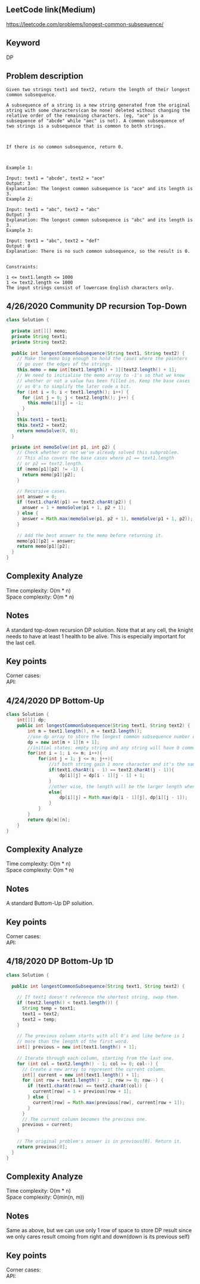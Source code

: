 ## LeetCode link(Medium)
https://leetcode.com/problems/longest-common-subsequence/

## Keyword
DP

## Problem description
```
Given two strings text1 and text2, return the length of their longest common subsequence.

A subsequence of a string is a new string generated from the original string with some characters(can be none) deleted without changing the relative order of the remaining characters. (eg, "ace" is a subsequence of "abcde" while "aec" is not). A common subsequence of two strings is a subsequence that is common to both strings.

 

If there is no common subsequence, return 0.

 

Example 1:

Input: text1 = "abcde", text2 = "ace" 
Output: 3  
Explanation: The longest common subsequence is "ace" and its length is 3.
Example 2:

Input: text1 = "abc", text2 = "abc"
Output: 3
Explanation: The longest common subsequence is "abc" and its length is 3.
Example 3:

Input: text1 = "abc", text2 = "def"
Output: 0
Explanation: There is no such common subsequence, so the result is 0.
 

Constraints:

1 <= text1.length <= 1000
1 <= text2.length <= 1000
The input strings consist of lowercase English characters only.
```
## 4/26/2020 Community DP recursion Top-Down

```java
class Solution {
    
  private int[][] memo;
  private String text1;
  private String text2;
    
  public int longestCommonSubsequence(String text1, String text2) {
    // Make the memo big enough to hold the cases where the pointers
    // go over the edges of the strings.
    this.memo = new int[text1.length() + 1][text2.length() + 1];
    // We need to initialise the memo array to -1's so that we know
    // whether or not a value has been filled in. Keep the base cases
    // as 0's to simplify the later code a bit.
    for (int i = 0; i < text1.length(); i++) {
      for (int j = 0; j < text2.length(); j++) {
        this.memo[i][j] = -1;
      }
    }
    this.text1 = text1;
    this.text2 = text2;
    return memoSolve(0, 0);
  }

  private int memoSolve(int p1, int p2) {        
    // Check whether or not we've already solved this subproblem.
    // This also covers the base cases where p1 == text1.length
    // or p2 == text2.length.
    if (memo[p1][p2] != -1) {
      return memo[p1][p2];
    }

    // Recursive cases.
    int answer = 0;
    if (text1.charAt(p1) == text2.charAt(p2)) {
      answer = 1 + memoSolve(p1 + 1, p2 + 1);
    } else {
      answer = Math.max(memoSolve(p1, p2 + 1), memoSolve(p1 + 1, p2));
    }
    
    // Add the best answer to the memo before returning it.
    memo[p1][p2] = answer;
    return memo[p1][p2];
  }
}
```

## Complexity Analyze
Time complexity: O(m * n)\
Space complexity: O(m * n)

## Notes
A standard top-down recursion DP soluition. Note that at any cell, the knight needs to have at least 1 health to be alive. This is especially important for the last cell.

## Key points
Corner cases: \
API:

## 4/24/2020 DP Bottom-Up

```java
class Solution {
    int[][] dp;
    public int longestCommonSubsequence(String text1, String text2) {
        int m = text1.length(), n = text2.length();
        //use dp array to store the longest common subsequence number of substring text1(0-i) and text2(0-j)
        dp = new int[m + 1][n + 1];
        //initial states: empty string and any string will have 0 common subsequence
        for(int i = 1; i <= m; i++){
            for(int j = 1; j <= n; j++){
                //if both string gain 1 more character and it's the same then common subsequence length + 1
                if(text1.charAt(i - 1) == text2.charAt(j - 1)){
                    dp[i][j] = dp[i - 1][j - 1] + 1;
                }
                //other wise, the length will be the larger length when either string has 1 less character
                else{
                    dp[i][j] = Math.max(dp[i - 1][j], dp[i][j - 1]);
                }
            }
        }
        return dp[m][n];
    }
}
```

## Complexity Analyze
Time complexity: O(m * n)\
Space complexity: O(m * n)

## Notes
A standard Buttom-Up DP soluition.

## Key points
Corner cases: \
API:

## 4/18/2020 DP Bottom-Up 1D

```java
class Solution {
    
  public int longestCommonSubsequence(String text1, String text2) {    
    
    // If text1 doesn't reference the shortest string, swap them.
    if (text2.length() < text1.length()) {
      String temp = text1;
      text1 = text2;
      text2 = temp;
    }
      
    // The previous column starts with all 0's and like before is 1
    // more than the length of the first word.
    int[] previous = new int[text1.length() + 1];
      
    // Iterate through each column, starting from the last one.
    for (int col = text2.length() - 1; col >= 0; col--) {
      // Create a new array to represent the current column.
      int[] current = new int[text1.length() + 1];  
      for (int row = text1.length() - 1; row >= 0; row--) {
        if (text1.charAt(row) == text2.charAt(col)) {
          current[row] = 1 + previous[row + 1];
        } else {
          current[row] = Math.max(previous[row], current[row + 1]);
        }
      }
      // The current column becomes the previous one.
      previous = current;
    }
        
    // The original problem's answer is in previous[0]. Return it.
    return previous[0];
  }
}
```

## Complexity Analyze
Time complexity: O(m * n)\
Space complexity: O(min(n, m))

## Notes
Same as above, but we can use only 1 row of space to store DP result since we only cares result cmoing from right and down(down is its previous self)

## Key points
Corner cases: \
API: